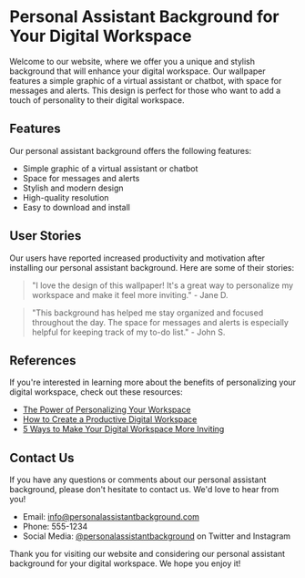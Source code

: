 <!--font:Cormorant Garamond-->

# Personal Assistant Background for Your Digital Workspace

Welcome to our website, where we offer you a unique and stylish background that will enhance your digital workspace. Our wallpaper features a simple graphic of a virtual assistant or chatbot, with space for messages and alerts. This design is perfect for those who want to add a touch of personality to their digital workspace.

## Features

Our personal assistant background offers the following features:

- Simple graphic of a virtual assistant or chatbot
- Space for messages and alerts
- Stylish and modern design
- High-quality resolution
- Easy to download and install

## User Stories

Our users have reported increased productivity and motivation after installing our personal assistant background. Here are some of their stories:

> "I love the design of this wallpaper! It's a great way to personalize my workspace and make it feel more inviting." - Jane D.

> "This background has helped me stay organized and focused throughout the day. The space for messages and alerts is especially helpful for keeping track of my to-do list." - John S.

## References

If you're interested in learning more about the benefits of personalizing your digital workspace, check out these resources:

- [The Power of Personalizing Your Workspace](#)
- [How to Create a Productive Digital Workspace](#)
- [5 Ways to Make Your Digital Workspace More Inviting](#)

## Contact Us

If you have any questions or comments about our personal assistant background, please don't hesitate to contact us. We'd love to hear from you!

- Email: info@personalassistantbackground.com
- Phone: 555-1234
- Social Media: [@personalassistantbackground](#) on Twitter and Instagram

Thank you for visiting our website and considering our personal assistant background for your digital workspace. We hope you enjoy it!

<!--

Write me content for website with wallpaper which alt text is:

"A wallpaper with a simple graphic of a virtual assistant or chatbot, with space for messages and alerts."

The name/title of the page should not be 1:1 copy of the alt text but rather a real content of the website which is using this wallpaper.

- Use markdown format 
- Start with heading
- Heading should be short and concise
- The content should look like a real website 
- The website should not be about the wallpaper, wallpaper is just a related background
- Heading should be contain work "wallpaper" or "background"
- Include real sections like references, contact, user stories, etc. use things relevant to the page purpose.
- Feel free to use structure like headings, bullets, numbering, blockquotes, paragraphs, horizontal lines, etc.
- You can use formatting like bold or _italic_
- You can include UTF-8 emojis
- Links should be only #hash anchors (and you can refer to the document itself)
- Do not include images


---


# Personal Assistant Background for Your Digital Workspace

Welcome to our website, where we offer you a unique and stylish background that will enhance your digital workspace. Our wallpaper features a simple graphic of a virtual assistant or chatbot, with space for messages and alerts. This design is perfect for those who want to add a touch of personality to their digital workspace.

## Features

Our personal assistant background offers the following features:

- Simple graphic of a virtual assistant or chatbot
- Space for messages and alerts
- Stylish and modern design
- High-quality resolution
- Easy to download and install

## User Stories

Our users have reported increased productivity and motivation after installing our personal assistant background. Here are some of their stories:

> "I love the design of this wallpaper! It's a great way to personalize my workspace and make it feel more inviting." - Jane D.

> "This background has helped me stay organized and focused throughout the day. The space for messages and alerts is especially helpful for keeping track of my to-do list." - John S.

## References

If you're interested in learning more about the benefits of personalizing your digital workspace, check out these resources:

- [The Power of Personalizing Your Workspace](#)
- [How to Create a Productive Digital Workspace](#)
- [5 Ways to Make Your Digital Workspace More Inviting](#)

## Contact Us

If you have any questions or comments about our personal assistant background, please don't hesitate to contact us. We'd love to hear from you!

- Email: info@personalassistantbackground.com
- Phone: 555-1234
- Social Media: [@personalassistantbackground](#) on Twitter and Instagram

Thank you for visiting our website and considering our personal assistant background for your digital workspace. We hope you enjoy it!

-->
